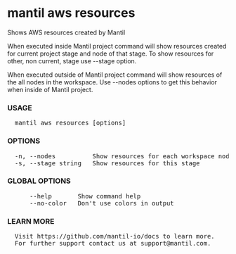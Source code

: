 
# mantil aws resources

Shows AWS resources created by Mantil

When executed inside Mantil project command will show resources created
for current project stage and node of that stage.
To show resources for other, non current, stage use --stage option.

When executed outside of Mantil project command will show resources of
the all nodes in the workspace.
Use --nodes options to get this behavior when inside of Mantil project.

### USAGE
<pre>
  mantil aws resources [options]
</pre>
### OPTIONS
<pre>
  -n, --nodes          Show resources for each workspace node
  -s, --stage string   Show resources for this stage
</pre>
### GLOBAL OPTIONS
<pre>
      --help       Show command help
      --no-color   Don't use colors in output
</pre>
### LEARN MORE
<pre>
  Visit https://github.com/mantil-io/docs to learn more.
  For further support contact us at support@mantil.com.
</pre>
